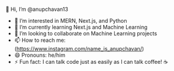 👋 Hi, I’m @anupchavan13

- 👀 I’m interested in MERN, Next.js, and Python
- 🌱 I’m currently learning Next.js and Machine Learning
- 💞️ I’m looking to collaborate on Machine Learning projects
- 📫 How to reach me: (https://www.instagram.com/name_is_anupchavan/)
- 😄 Pronouns: he/him
- ⚡ Fun fact: I can talk code just as easily as I can talk coffee! ☕

<!---
anupchavan13/anupchavan13 is a ✨ special ✨ repository because its `README.md` (this file) appears on your GitHub profile.
You can click the Preview link to take a look at your changes.
--->

